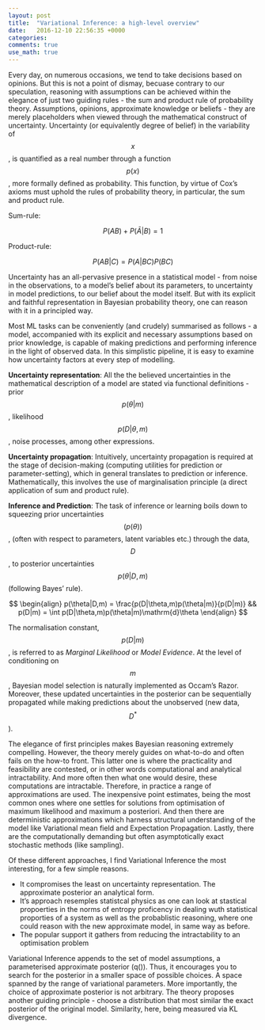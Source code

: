 ```yaml
---
layout: post
title:  "Variational Inference: a high-level overview"
date:   2016-12-10 22:56:35 +0000
categories: 
comments: true
use_math: true
---
```

Every day, on numerous occasions, we tend to take decisions based on opinions. But this is not a point of dismay, becuase contrary to our speculation, reasoning with assumptions can be achieved within the elegance of just two guiding rules - the sum and product rule of probability theory. Assumptions, opinions, approximate knowledge or beliefs - they are merely placeholders when viewed through the mathematical construct of uncertainty. Uncertainty (or equivalently degree of belief) in the variability of $$x$$, is quantified as a real number through a function $$ p(x) $$, more formally defined as probability. This function, by virtue of Cox’s axioms must uphold the rules of probability theory, in particular, the sum and product rule.


Sum-rule: 

$$ P(AB) + P(\bar{A}|B) = 1 $$

Product-rule: 

$$ P(AB|C) = P(A|BC)P(BC) $$ 


Uncertainty has an all-pervasive presence in a statistical model - from noise in the observations, to a model’s belief about its parameters, to uncertainty in model predictions, to our belief about the model itself. But with its explicit and faithful representation in Bayesian probability theory, one can reason with it in a principled way.


Most ML tasks can be conveniently (and crudely) summarised as follows - a model, accompanied with its explicit and necessary assumptions based on prior knowledge, is capable of making predictions and performing inference in the light of observed data. In this simplistic pipeline, it is easy to examine how uncertainty factors at every step of modelling.

**Uncertainty representation**: All the the believed uncertainties in the mathematical description of a model are stated via functional definitions - prior $$p(\theta\vert m)$$ , likelihood $$p(D\vert\theta,m)$$, noise processes, among other expressions. 


**Uncertainty propagation**: Intuitively, uncertainty propagation is required at the stage of decision-making (computing utilities for prediction or parameter-setting), which in general translates to prediction or inference. Mathematically, this involves the use of marginalisation principle (a direct application of sum and product rule). 

**Inference and Prediction**: The task of inference or learning boils down to squeezing prior uncertainties $$(p(\theta))$$, (often with respect to parameters, latent variables etc.) through the data, $$D$$, to posterior uncertainties $$p(\theta\vert D,m)$$ (following Bayes’ rule).

$$ \begin{align}
p(\theta|D,m) = \frac{p(D|\theta,m)p(\theta|m)}{p(D|m)} && p(D|m) = \int p(D|\theta,m)p(\theta|m)\mathrm{d}\theta
\end{align} $$

The normalisation constant, $$p(D\vert m)$$, is referred to as *Marginal Likelihood* or *Model Evidence*. At the level of conditioning on $$m$$, Bayesian model selection is naturally implemented as Occam’s Razor. Moreover, these updated uncertainties in the posterior can be sequentially propagated while making predictions about the unobserved (new data, $$ D^*$$).


The elegance of first principles makes Bayesian reasoning extremely compelling. However, the theory merely guides on what-to-do and often fails on the how-to front. This latter one is where the practicality and feasibility are contested, or in other words computational and analytical intractability. And more often then what one would desire, these computations are intractable. Therefore, in practice a range of approximations are used. The inexpensive point estimates, being the most common ones where one settles for solutions from optimisation of maximum likelihood and maximum a posteriori. And then there are  deterministic approximations which harness structural understanding of the model like Variational mean field and Expectation Propagation.  Lastly, there are the computationally demanding but often asymptotically exact stochastic methods (like sampling).


Of these different approaches, I find Variational Inference the most interesting, for a few simple reasons.
 - It compromises the least on uncertainty representation. The approximate posterior an analytical form.
 - It’s approach resemples statistcal physics as one can look at stastical propoerties in the norms of entropy proficency in dealing wuth statistical proporties of a system as well as the probablistic reasoning, where one could reason with the new approximate model, in same way as before.
 - The popular support it gathers from reducing the intractability to an optimisation problem

Variational Inference appends to the set of model assumptions, a parameterised approximate posterior (q()). Thus, it encourages you to search for the posterior in a smaller space of possible choices. A space spanned by the range of variational parameters. More importantly, the choice of approximate posterior is not arbitrary. The theory proposes another guiding principle - choose a distribution that most similar the exact posterior of the original model. Similarity, here, being measured via KL divergence. 

